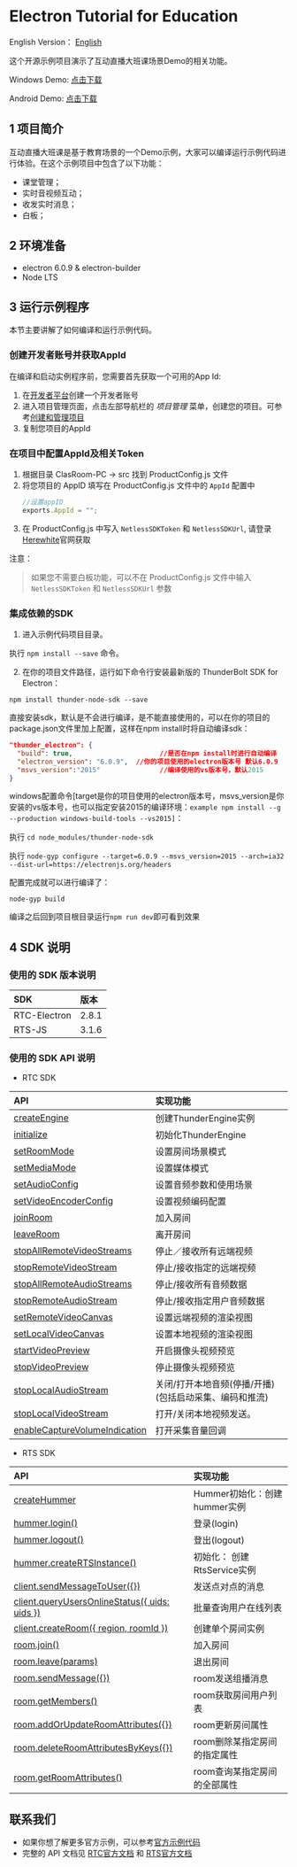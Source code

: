 # Electron Tutorial for Education

English Version： [English](README.en.md)

这个开源示例项目演示了互动直播大班课场景Demo的相关功能。

Windows Demo: [点击下载](http://resource.sunclouds.com/ClassRoom_Setup_1.1.0.exe)

Android Demo: [点击下载](http://resource.sunclouds.com/ClassRoom-1.1.0-59-official.apk)  
## 1 项目简介

互动直播大班课是基于教育场景的一个Demo示例，大家可以编译运行示例代码进行体验。在这个示例项目中包含了以下功能：

- 课堂管理；
- 实时音视频互动；
- 收发实时消息；
- 白板；

## 2 环境准备

- electron 6.0.9 & electron-builder
- Node LTS

## 3 运行示例程序

本节主要讲解了如何编译和运行示例代码。

### 创建开发者账号并获取AppId

在编译和启动实例程序前，您需要首先获取一个可用的App Id:

1. 在[开发者平台](https://docs.aivacom.com/cloud/cn/platform/console/create_and_manage_projects/create_and_manage_projects.html)创建一个开发者账号
2. 进入项目管理页面，点击左部导航栏的 *项目管理* 菜单，创建您的项目。可参考[创建和管理项目](https://docs.aivacom.com/cloud/cn/platform/console/create_and_manage_projects/create_and_manage_projects.html)
3. 复制您项目的AppId

### 在项目中配置AppId及相关Token

1. 根据目录 ClasRoom-PC -> src 找到 ProductConfig.js 文件
2. 将您项目的 AppID 填写在 ProductConfig.js 文件中的 `AppId` 配置中
    ```js
    //设置appID
    exports.AppId = "";
    ```
3. 在 ProductConfig.js 中写入 `NetlessSDKToken` 和 `NetlessSDKUrl`, 请登录[Herewhite](https://console.herewhite.com/)官网获取

注意：
> 如果您不需要白板功能，可以不在 ProductConfig.js 文件中输入 `NetlessSDKToken` 和  `NetlessSDKUrl` 参数

### 集成依赖的SDK
1. 进入示例代码项目目录。

  执行 `npm install --save` 命令。

2. 在你的项目文件路径，运行如下命令行安装最新版的 ThunderBolt SDK for Electron：

  `npm install thunder-node-sdk --save`

  直接安装sdk，默认是不会进行编译，是不能直接使用的，可以在你的项目的package.json文件里加上配置，这样在npm install时将自动编译sdk：
  ```json
  "thunder_electron": {
    "build": true,    				    //是否在npm install时进行自动编译
    "electron_version": "6.0.9",  //你的项目使用的electron版本号 默认6.0.9
    "msvs_version":"2015"			    //编译使用的vs版本号，默认2015
  }
  ```
  
  windows配置命令[target是你的项目使用的electron版本号，msvs_version是你安装的vs版本号，也可以指定安装2015的编译环境：`example npm install --g --production windows-build-tools --vs2015]`：

  执行 `cd node_modules/thunder-node-sdk`

  执行 `node-gyp configure --target=6.0.9 --msvs_version=2015 --arch=ia32 --dist-url=https://electronjs.org/headers`

  配置完成就可以进行编译了：

  `node-gyp build`

  编译之后回到项目根目录运行`npm run dev`即可看到效果

## 4 SDK 说明

### 使用的 SDK 版本说明

| SDK | 版本 |
|:----|:----|
| RTC-Electron | 2.8.1 |
| RTS-JS | 3.1.6 |

### 使用的 SDK API 说明

- RTC SDK

| API | 实现功能 |
|:-------------|:---------|
|[createEngine](https://docs.aivacom.com/cloud/cn/product_category/rtc_service/rt_video_interaction/api/Windows/v2.8.0/function.html#ithunderenginecreateengine)|创建ThunderEngine实例|
|[initialize](https://docs.aivacom.com/cloud/cn/product_category/rtc_service/rt_video_interaction/api/Windows/v2.8.0/function.html#ithunderengineinitialize)|初始化ThunderEngine|
|[setRoomMode](https://docs.aivacom.com/cloud/cn/product_category/rtc_service/rt_video_interaction/api/Windows/v2.8.0/function.html#ithunderenginesetroommode)|设置房间场景模式|
|[setMediaMode](https://docs.aivacom.com/cloud/cn/product_category/rtc_service/rt_video_interaction/api/Windows/v2.8.0/function.html#ithunderenginesetmediamode)|设置媒体模式|
|[setAudioConfig](https://docs.aivacom.com/cloud/cn/product_category/rtc_service/rt_video_interaction/api/Windows/v2.8.0/function.html#ithunderenginesetaudioconfig)|设置音频参数和使用场景|
|[setVideoEncoderConfig](https://docs.aivacom.com/cloud/cn/product_category/rtc_service/rt_video_interaction/api/Windows/v2.8.0/function.html#ithunderenginesetvideoencoderconfig)|设置视频编码配置|
|[joinRoom](https://docs.aivacom.com/cloud/cn/product_category/rtc_service/rt_video_interaction/api/Windows/v2.8.0/function.html#ithunderenginejoinroom)|加入房间|
|[leaveRoom](https://docs.aivacom.com/cloud/cn/product_category/rtc_service/rt_video_interaction/api/Windows/v2.8.0/function.html#ithunderengineleaveroom)|离开房间|
|[stopAllRemoteVideoStreams](https://docs.aivacom.com/cloud/cn/product_category/rtc_service/rt_video_interaction/api/Windows/v2.8.0/function.html#ithunderenginestopallremotevideostreams)|停止／接收所有远端视频|
|[stopRemoteVideoStream](https://docs.aivacom.com/cloud/cn/product_category/rtc_service/rt_video_interaction/api/Windows/v2.8.0/function.html#ithunderenginestopremotevideostream)|停止/接收指定的远端视频|
|[stopAllRemoteAudioStreams](https://docs.aivacom.com/cloud/cn/product_category/rtc_service/rt_video_interaction/api/Windows/v2.8.0/function.html#ithunderenginestopallremoteaudiostreams)|停止/接收所有音频数据|
|[stopRemoteAudioStream](https://docs.aivacom.com/cloud/cn/product_category/rtc_service/rt_video_interaction/api/Windows/v2.8.0/function.html#ithunderenginestopremoteaudiostream)|停止/接收指定用户音频数据|
|[setRemoteVideoCanvas](https://docs.aivacom.com/cloud/cn/product_category/rtc_service/rt_video_interaction/api/Windows/v2.8.0/function.html#ithunderenginesetremotevideocanvas)|设置远端视频的渲染视图|
|[setLocalVideoCanvas](https://docs.aivacom.com/cloud/cn/product_category/rtc_service/rt_video_interaction/api/Windows/v2.8.0/function.html#ithunderenginesetlocalvideocanvas)|设置本地视频的渲染视图|
|[startVideoPreview](https://docs.aivacom.com/cloud/cn/product_category/rtc_service/rt_video_interaction/api/Windows/v2.8.0/function.html#ithunderenginestartvideopreview)|开启摄像头视频预览|
|[stopVideoPreview](https://docs.aivacom.com/cloud/cn/product_category/rtc_service/rt_video_interaction/api/Windows/v2.8.0/function.html#ithunderenginestopvideopreview)|停止摄像头视频预览|
|[stopLocalAudioStream](https://docs.aivacom.com/cloud/cn/product_category/rtc_service/rt_video_interaction/api/Windows/v2.8.0/function.html#ithunderenginestoplocalaudiostream)|关闭/打开本地音频(停播/开播)(包括启动采集、编码和推流)|
|[stopLocalVideoStream](https://docs.aivacom.com/cloud/cn/product_category/rtc_service/rt_video_interaction/api/Windows/v2.8.0/function.html#ithunderenginestoplocalvideostream)|打开/关闭本地视频发送。|
|[enableCaptureVolumeIndication](https://docs.aivacom.com/cloud/cn/product_category/rtc_service/rt_video_interaction/api/Windows/v2.8.0/function.html#ithunderengineenablecapturevolumeindication)|打开采集音量回调|

- RTS SDK

| API | 实现功能 |
|:-------------|:---------|
|[createHummer](https://docs.aivacom.com/cloud/cn/product_category/rtm_service/instant_messaging/api/JS/v3.1.3/function.html#%E5%88%9D%E5%A7%8B%E5%8C%96hummer)|Hummer初始化：创建hummer实例|
|[hummer.login()](https://docs.aivacom.com/cloud/cn/product_category/rtm_service/instant_messaging/api/JS/v3.1.3/function.html#%E7%99%BB%E5%BD%95login)|登录(login)|
|[hummer.logout()](https://docs.aivacom.com/cloud/cn/product_category/rtm_service/instant_messaging/api/JS/v3.1.3/function.html#%E7%99%BB%E5%87%BAlogout)|登出(logout)|
|[hummer.createRTSInstance()](https://docs.aivacom.com/cloud/cn/product_category/rtm_service/instant_messaging/api/JS/v3.1.3/function.html#%E5%88%9D%E5%A7%8B%E5%8C%96rts-service)|初始化： 创建RtsService实例|
|[client.sendMessageToUser({})](https://docs.aivacom.com/cloud/cn/product_category/rtm_service/instant_messaging/api/JS/v3.1.3/function.html#%E5%8F%91%E9%80%81%E7%82%B9%E5%AF%B9%E7%82%B9%E7%9A%84%E6%B6%88%E6%81%AFsendmessagetouser)|发送点对点的消息|
|[client.queryUsersOnlineStatus({ uids: uids })](https://docs.aivacom.com/cloud/cn/product_category/rtm_service/instant_messaging/api/JS/v3.1.3/function.html#%E6%89%B9%E9%87%8F%E6%9F%A5%E8%AF%A2%E7%94%A8%E6%88%B7%E5%9C%A8%E7%BA%BF%E5%88%97%E8%A1%A8queryusersonlinestatus)|批量查询用户在线列表|
|[client.createRoom({ region, roomId })](https://docs.aivacom.com/cloud/cn/product_category/rtm_service/instant_messaging/api/JS/v3.1.3/function.html#%E5%88%9B%E5%BB%BA%E5%8D%95%E4%B8%AA%E6%88%BF%E9%97%B4%E5%AE%9E%E4%BE%8Bcreateroom)|创建单个房间实例|
|[room.join()](https://docs.aivacom.com/cloud/cn/product_category/rtm_service/instant_messaging/api/JS/v3.1.3/function.html#%E5%8A%A0%E5%85%A5%E6%88%BF%E9%97%B4join)|加入房间|
|[room.leave(params)](https://docs.aivacom.com/cloud/cn/product_category/rtm_service/instant_messaging/api/JS/v3.1.3/function.html#%E9%80%80%E5%87%BA%E6%88%BF%E9%97%B4leave)|退出房间|
|[room.sendMessage({})](https://docs.aivacom.com/cloud/cn/product_category/rtm_service/instant_messaging/api/JS/v3.1.3/function.html#room%E5%8F%91%E9%80%81%E7%BB%84%E6%92%AD%E6%B6%88%E6%81%AFsendmessage)|room发送组播消息|
|[room.getMembers()](https://docs.aivacom.com/cloud/cn/product_category/rtm_service/instant_messaging/api/JS/v3.1.3/function.html#room%E8%8E%B7%E5%8F%96%E6%88%BF%E9%97%B4%E7%94%A8%E6%88%B7%E5%88%97%E8%A1%A8getmembers)|room获取房间用户列表|
|[room.addOrUpdateRoomAttributes({})](https://docs.aivacom.com/cloud/cn/product_category/rtm_service/instant_messaging/api/JS/v3.1.3/function.html#room%E6%9B%B4%E6%96%B0%E6%88%BF%E9%97%B4%E5%B1%9E%E6%80%A7addorupdateroomattributes)|room更新房间属性|
|[room.deleteRoomAttributesByKeys({})](https://docs.aivacom.com/cloud/cn/product_category/rtm_service/instant_messaging/api/JS/v3.1.3/function.html#room%E5%88%A0%E9%99%A4%E6%9F%90%E6%8C%87%E5%AE%9A%E6%88%BF%E9%97%B4%E7%9A%84%E6%8C%87%E5%AE%9A%E5%B1%9E%E6%80%A7deleteroomattributesbykeys)|room删除某指定房间的指定属性|
|[room.getRoomAttributes()](https://docs.aivacom.com/cloud/cn/product_category/rtm_service/instant_messaging/api/JS/v3.1.3/function.html#room%E6%9F%A5%E8%AF%A2%E6%9F%90%E6%8C%87%E5%AE%9A%E6%88%BF%E9%97%B4%E7%9A%84%E5%85%A8%E9%83%A8%E5%B1%9E%E6%80%A7getroomattributes)|room查询某指定房间的全部属性|

## 联系我们

- 如果你想了解更多官方示例，可以参考[官方示例代码](https://github.com/Aivacom?tab=repositories)
- 完整的 API 文档见 [RTC官方文档](https://docs.aivacom.com/cloud/cn/product_category/rtc_service/rt_video_interaction/api/Windows/v2.8.0/category.html) 和 [RTS官方文档](https://docs.aivacom.com/cloud/cn/product_category/rtm_service/instant_messaging/api/Windows/v3.1.3/category.html)
